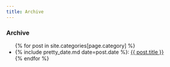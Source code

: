 ```yaml
---
title: Archive
---
```


<h3 class="rainbow rainbow-text-animated">Archive</h3>

<ul>
    {% for post in site.categories[page.category] %}
    <li>
        {% include pretty_date.md date=post.date %}: <a href="{{ post.url }}">{{ post.title }}</a>
    </li>
    {% endfor %}
</ul>
